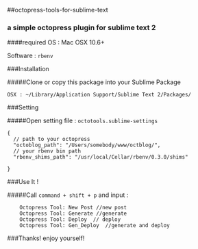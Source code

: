 ##octopress-tools-for-sublime-text
### a simple octopress plugin for sublime text 2
####required
OS : Mac OSX 10.6+

Software : `rbenv`

###Installation

#####Clone or copy this package into your Sublime Package

`OSX : ~/Library/Application Support/Sublime Text 2/Packages/`

###Setting

#####Open setting file : `octotools.sublime-settings`

```
{
  // path to your octopress
  "octoblog_path": "/Users/somebody/www/octblog/",
  // your rbenv bin path
  "rbenv_shims_path": "/usr/local/Cellar/rbenv/0.3.0/shims"

}
```

###Use It !

#####Call `command + shift + p` and input :

```
	Octopress Tool: New Post //new post
	Octopress Tool: Generate //generate 
	Octopress Tool: Deploy	// deploy
	Octopress Tool: Gen_Deploy  //generate and deploy
```
###Thanks! enjoy yourself!
